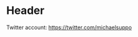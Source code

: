 <!-- TITLE: Michael Suppo -->
<!-- SUBTITLE: "Suppoman" -->

# Header

Twitter account: https://twitter.com/michaelsuppo